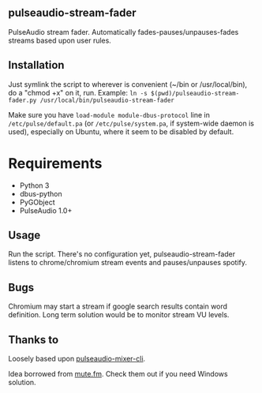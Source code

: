 pulseaudio-stream-fader
-----------------------

PulseAudio stream fader. Automatically fades-pauses/unpauses-fades streams based upon user rules.


Installation
------------

Just symlink the script to wherever is convenient (~/bin or /usr/local/bin), do a "chmod +x" on it, run.
Example:
`ln -s $(pwd)/pulseaudio-stream-fader.py /usr/local/bin/pulseaudio-stream-fader`

Make sure you have `load-module module-dbus-protocol` line in `/etc/pulse/default.pa` (or `/etc/pulse/system.pa`, if 
system-wide daemon is used), especially on Ubuntu, where it seem to be disabled by default.


Requirements
============

* Python 3
* dbus-python
* PyGObject
* PulseAudio 1.0+


Usage
-----

Run the script. There's no configuration yet, pulseaudio-stream-fader listens to chrome/chromium stream events and
pauses/unpauses spotify.


Bugs
----

Chromium may start a stream if google search results contain word definition.
Long term solution would be to monitor stream VU levels.


Thanks to
---------

Loosely based upon [pulseaudio-mixer-cli](https://github.com/mk-fg/pulseaudio-mixer-cli/).

Idea borrowed from [mute.fm](http://www.mute.fm/). Check them out if you need Windows solution.
